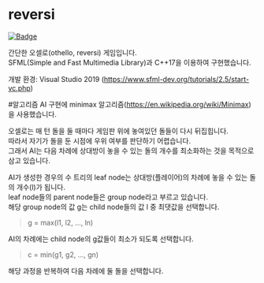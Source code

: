 # reversi

[![Badge](https://img.shields.io/badge/Language-English%20(US)-green)](https://github.com/droplet92/reversi/blob/master/README.en.md)

간단한 오셀로(othello, reversi) 게임입니다.   
SFML(Simple and Fast Multimedia Library)과 C++17을 이용하여 구현했습니다.  

개발 환경: Visual Studio 2019 (https://www.sfml-dev.org/tutorials/2.5/start-vc.php)

#알고리즘 
AI 구현에 minimax 알고리즘(https://en.wikipedia.org/wiki/Minimax) 을 사용했습니다.   
   
오셀로는 매 턴 돌을 둘 때마다 게임판 위에 놓여있던 돌들이 다시 뒤집힙니다.   
따라서 자기가 돌을 둔 시점에 우위 여부를 판단하기 어렵습니다.   
그래서 AI는 다음 차례에 상대방이 놓을 수 있는 돌의 개수를 최소화하는 것을 목적으로 삼고 있습니다.   
   
AI가 생성한 경우의 수 트리의 leaf node는 상대방(플레이어)의 차례에 놓을 수 있는 돌의 개수(l)가 됩니다.   
leaf node들의 parent node들은 group node라고 부르고 있습니다.   
해당 group node의 값 g는 child node들의 값 l 중 최댓값을 선택합니다.
> g = max(l1, l2, ..., ln)
   
AI의 차례에는 child node의 g값들이 최소가 되도록 선택합니다.
> c = min(g1, g2, ..., gn)

해당 과정을 반복하여 다음 차례에 둘 돌을 선택합니다.
